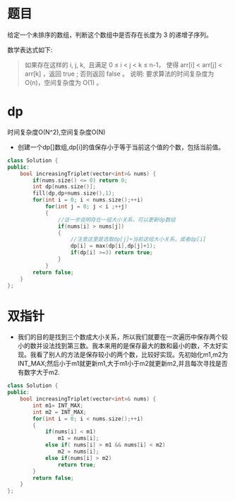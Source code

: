 # 题目
给定一个未排序的数组，判断这个数组中是否存在长度为 3 的递增子序列。

数学表达式如下:

>如果存在这样的 i, j, k,  且满足 0 ≤ i < j < k ≤ n-1，
使得 arr[i] < arr[j] < arr[k] ，返回 true ; 否则返回 false 。
说明: 要求算法的时间复杂度为 O(n)，空间复杂度为 O(1) 。

# dp
时间复杂度O(N^2),空间复杂度O(N)
* 创建一个dp[]数组,dp[i]的值保存小于等于当前这个值的个数，包括当前值。

```cpp
class Solution {
public:
    bool increasingTriplet(vector<int>& nums) {
        if(nums.size() <= 0) return 0;
        int dp[nums.size()];
        fill(dp,dp+nums.size(),1);
        for(int i = 0; i < nums.size();++i)
            for(int j = 0; j < i ;++j)
            {
                //这一步说明存在一组大小关系，可以更新dp数组
                if(nums[i] > nums[j])
                {
                    //注意这里是选取dp[j]+当前这组大小关系，或者dp[i]
                    dp[i] = max(dp[i],dp[j]+1);
                    if(dp[i] >=3) return true;
                }
            }
        return false;
    }
};
```
# 双指针
* 我们的目的是找到三个数成大小关系，所以我们就要在一次遍历中保存两个较小的数并设法找到第三数。我本来用的是保存最大的数和最小的数，不太好实现。我看了别人的方法是保存较小的两个数，比较好实现。先初始化m1,m2为INT_MAX;然后小于m1就更新m1,大于m1小于m2就更新m2,并且每次寻找是否有数字大于m2.
```cpp
class Solution {
public:
    bool increasingTriplet(vector<int>& nums) {
        int m1= INT_MAX;
        int m2 = INT_MAX;
        for(int i = 0; i < nums.size();++i)
        {
            if(nums[i] < m1)
                m1 = nums[i];
            else if( nums[i] > m1 && nums[i] < m2)
                m2 = nums[i];
            else if(nums[i] > m2)
                return true;
        }
        return false;
    }
};
```